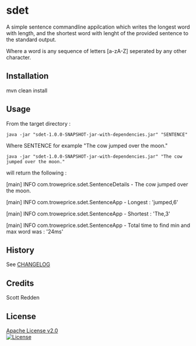 # sdet

A simple sentence commandline appilcation which writes the longest word with length, and the shortest word with lenght of the provided sentence to the standard output.

Where a word is any sequence of letters [a-zA-Z] seperated by any other character. 

## Installation

mvn clean install

## Usage

From the target directory : 

`java -jar "sdet-1.0.0-SNAPSHOT-jar-with-dependencies.jar" "SENTENCE"`

Where SENTENCE for example "The cow jumped over the moon."

`java -jar "sdet-1.0.0-SNAPSHOT-jar-with-dependencies.jar" "The cow jumped over the moon."`

will return the following :

[main] INFO com.troweprice.sdet.SentenceDetails - The cow jumped over the moon.

[main] INFO com.troweprice.sdet.SentenceApp - Longest  : 'jumped,6'

[main] INFO com.troweprice.sdet.SentenceApp - Shortest : 'The,3'

[main] INFO com.troweprice.sdet.SentenceApp - Total time to find min and max word was : '24ms'

## History

See [CHANGELOG](CHANGELOG.markdown)

## Credits

Scott Redden

## License

[Apache License v2.0](LICENSE)  
[![License](https://img.shields.io/badge/license-Apache%202.0-blue.svg?style=flat)](http://www.apache.org/licenses/LICENSE-2.0.html)
